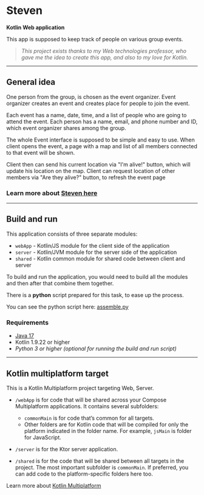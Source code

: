 # Steven
**Kotlin Web application**

This app is supposed to keep track of people on various group events.

 > *This project exists thanks to my Web technologies professor, who gave me the idea to create this app, and also to my 
love for Kotlin.*

---

## General idea
One person from the group,  is chosen as the event organizer. 
Event organizer creates an event and creates place for people to join the event.

Each event has a name, date, time, and a list of people who are going to attend the event.
Each person has a name, email, and phone number and ID, which event organizer shares among the group.

The whole Event interface is supposed to be simple and easy to use.
When client opens the event, a page with a map and list of all members connected to that event will be shown.

Client then can send his current location via "I'm alive!" button, which will update his location on the map.
Client can request location of other members via "Are they alive?" button, to refresh the event page

### Learn more about [Steven here](https://github.com/Trup10ka/Steven/wiki)

---

## Build and run
This application consists of three separate modules:
- `webApp` - Kotlin/JS module for the client side of the application
- `server` - Kotlin/JVM module for the server side of the application
- `shared` - Kotlin common module for shared code between client and server

To build and run the application, you would need to build all the modules and then after that combine them together.

There is a **python** script prepared for this task, to ease up the process.

You can see the python script here: [assemble.py](https://github.com/Trup10ka/Steven/blob/main/assemble.py)

### Requirements
- [Java 17](https://download.oracle.com/java/17/latest/jdk-17_windows-x64_bin.exe)
- Kotlin 1.9.22 or higher 
- *Python 3 or higher (optional for running the build and run script)*

---

## Kotlin multiplatform target
This is a Kotlin Multiplatform project targeting Web, Server.

* `/webApp` is for code that will be shared across your Compose Multiplatform applications.
  It contains several subfolders:
  - `commonMain` is for code that’s common for all targets.
  - Other folders are for Kotlin code that will be compiled for only the platform indicated in the folder name.
    For example, `jsMain` is folder for JavaScript.

* `/server` is for the Ktor server application.

* `/shared` is for the code that will be shared between all targets in the project.
  The most important subfolder is `commonMain`. If preferred, you can add code to the platform-specific folders here too.


Learn more about [Kotlin Multiplatform](https://www.jetbrains.com/help/kotlin-multiplatform-dev/get-started.html)
